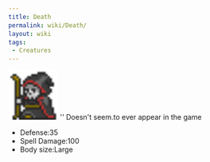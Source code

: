 ```yaml
---
title: Death
permalink: wiki/Death/
layout: wiki
tags:
 - Creatures
---
```


<img src="Death.png" title="fig:Death.png" alt="Death.png" width="100" />
'' Doesn't seem.to ever appear in the game

-   Defense:35
-   Spell Damage:100
-   Body size:Large

